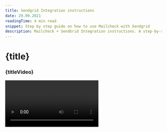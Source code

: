 ```yaml
---
title: Sendgrid Integration instructions
date: 29.09.2021
readingTime: 4 min read
snippet: Step by step guide on how to use Mailcheck with Sendgrid
description: Mailcheck + SendGrid Integration instructions. A step-by-step guide on how to integrate Mailcheck using SendGrid
---
```


<script>
  import Video from '$lib/Video/video.svelte';

  let idVideo = 'L2TCGUk0iZ0';
  let titleVideo = 'Mailcheck + SendGrid Integration instructions';
</script>

# **{title}**

### {titleVideo}

<Video id={idVideo} title={titleVideo} />

## Step by step guide

### Step 1

Go to [https://app.mailcheck.co/dashboard/integration](https://app.mailcheck.co/dashboard/integration)
and click "Connect"

![sendgrid email verification integration](./Sendgrid-1.jpg?format=webp;jpg;png;avif&srcset&width=880)

### Step 2

Copy API key from your Sendgrid account - go to “Settings” in SendGrid and find “API Keys” hit “Create a key”

![find api keys ](./Sendgrid-2.jpg?format=webp;jpg;png;avif&srcset&width=880)

![hit create api key](./Sendgrid-2-1.jpg?format=webp;jpg;png;avif&srcset&width=880)

### Step 3

Name your API Key and choose the API Key Permissions

![sendgrid API Key Permissions](./Sendgrid-3.jpg?format=webp;jpg;png;avif&srcset&width=880)

### Step 4

You can decide between “Full access” AND “Restricted access” if you selected “Full access” then it’s sufficient to click “Create & View” button

### Step 5

Remember if you selected “Restricted Access” then follow the below schema:
Please adjust only “Marketing” so it’s 100% highlighted with blue as in the below screenshot

![choose access rights ](./Sendgrid-5.jpg?format=webp;jpg;png;avif&srcset&width=880)

### Step 6

Don’t forget to copy your key - this action won’t be repeated

![copy api key](./Sendgrid-6.jpg?format=webp;jpg;png;avif&srcset&width=880)

### Step 7

Go back to [https://app.mailcheck.co/dashboard/integration](https://app.mailcheck.co/dashboard/integration) and add into the modal window API key and hit “Connect”

![connect Mailchimp to Sendgrid](./Sendgrid-7.jpg?format=webp;jpg;png;avif&srcset&width=880)

### Step 8

If everything goes well, you’ll see three buttons

![sendgrid integration buttons](./Sendgrid-8.jpg?format=webp;jpg;png;avif&srcset&width=880)

### Step 9

Hit the “Sendgrid” button

### Step 10

Before choosing the lists, please pay attention to “Only new contacts”

- For those who left the checkbox active - Mailcheck will be validating only NEW contacts, if it’s your first session, then nothing to worry about, it will validate all contacts. However. In case the new contacts were added right after the previous session and you still remain the checkbox “Only new contacts ”active” in this case the new emails will be checked ONLY
- For those who left the checkbox inactive - and it’s your very first session, nothing will happen, however, in case it’s your repeated session, unticked checkbox means your new contacts + previously validated one will be processed

![choosing validation option](./Sendgrid-10.jpg?format=webp;jpg;png;avif&srcset&width=880)

### Step 11

Hit “Process” to get it rolling

![start email validation session](./Sendgrid-11.jpg?format=webp;jpg;png;avif&srcset&width=880)

### Step 12

As soon as you reach 100% your data will be sent to your SendGrid account

### Step 13

To view the results per user please go to your SendGrid account and click “Marketing” choose “Contacts” in the dropdown and select the list that was validated by Mailcheck, click an email to open a detailed info

![Sendgrid validation contact details](./Sendgrid-13-1.jpg?format=webp;jpg;png;avif&srcset&width=880)

![Sendgrid validation detailed info](./Sendgrid-13-2.jpg?format=webp;jpg;png;avif&srcset&width=880)

### Step 14

To filter data within the Sendgrid and then use it for emailing, it’s necessary to create a new list with a custom segment where the emails with “Mailcheck status” (Valid, Risky, Invalid) can be selected.

OR

Create a segment within the existing list

![filter validated data](./Sendgrid-14-1.jpg?format=webp;jpg;png;avif&srcset&width=880)

The above screenshot shows the existing list with segments to trigger it, you have to click on “Kebab menu icon” (Vertical three dots) AND hit “Create a segment”

![create list segments](./Sendgrid-14-2.jpg?format=webp;jpg;png;avif&srcset&width=880)

### Step 15

Name your segment

### Step 16

Select which contact you would like to segment

### Step 17

Here you must choose “Mailcheck status” OR “Mailcheck Score” I usually use both “Valid” AND “Risky” emails so I’ll add \*Mailcheck Score

![choose targeting](./Sendgrid-17.jpg?format=webp;jpg;png;avif&srcset&width=880)

### Step 18

Save segment and use the list for emailing/automation

Thank you!

_Оther popular integrations guides: [Mailchimp](/mailchimp-integration), [Woodpecker](/woodpecker-integration), [MailerLite](/mailerlite-integration),[Make.com](/make-com-integration), [Zapier](/zapier-integration),[Integromat](/integromat-integration)._

[_OUR BLOG_](/blog)

